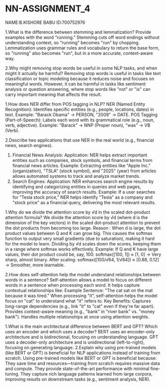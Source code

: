 # NN-ASSIGNMENT_4
NAME:B.KISHORE BABU
ID:700752976

1.What is the difference between stemming and lemmatization? Provide examples with the word “running.”
Stemming cuts off word endings without understanding context, so "running" becomes "run" by chopping.
Lemmatization uses grammar rules and vocabulary to return the base form, so "running" also becomes "run", but in a more accurate, context-aware way.

2.Why might removing stop words be useful in some NLP tasks, and when might it actually be harmful?
Removing stop words is useful in tasks like text classification or topic modeling because it reduces noise and focuses on meaningful words.
However, it can be harmful in tasks like sentiment analysis or question answering, where stop words like "not" or "is" can carry important meaning that affects the result.

1.How does NER differ from POS tagging in NLP?
NER (Named Entity Recognition): Identifies specific entities (e.g., people, locations, dates) in text.
Example: "Barack Obama" → PERSON, "2009" → DATE.
POS Tagging (Part-of-Speech): Labels each word with its grammatical role (e.g., noun, verb, adjective).
Example: "Barack" → NNP (Proper noun), "was" → VB (Verb).

2.Describe two applications that use NER in the real world (e.g., financial news, search engines).
1. Financial News Analysis:
Application: NER helps extract important entities such as companies, stock symbols, and financial terms from financial news articles.
Example: Extracting entities like "Apple Inc." (organization), "TSLA" (stock symbol), and "2025" (year) from articles allows automated systems to track and analyze market trends.
2. Search Engines:
Application: NER enhances search engine results by identifying and categorizing entities in queries and web pages, improving the accuracy of search results.
Example: If a user searches for "Tesla stock price," NER helps identify "Tesla" as a company and "stock price" as a financial query, delivering the most relevant results.

1.Why do we divide the attention score by √d in the scaled dot-product attention formula?
We divide the attention score by √d (where d is the dimension of the key vectors) in the scaled dot-product attention to prevent the dot products from becoming too large.
Reason :
When d is large, the dot product values between Q and K can grow big.
This causes the softmax function to output very small gradients (due to saturation), making it hard for the model to learn.
Dividing by √d scales down the scores, keeping them in a range where softmax works effectively.
Example:
If Q and K have large values, their dot product could be, say, 100.
softmax([100, 1]) ≈ [1, 0] → Very sharp, almost binary.
After scaling:
softmax([100/√64, 1/√64]) ≈ [0.88, 0.12] → Smoother, more learnable.

2.How does self-attention help the model understand relationships between words in a sentence?
Self-attention allows a model to focus on different words in a sentence when processing each word. It helps capture contextual relationships like:
Example Sentence:
"The cat sat on the mat because it was tired."
When processing "it", self-attention helps the model focus on "cat" to understand what "it" refers to.
Key Benefits:
Captures long-range dependencies (e.g., link "it" to "cat" even if they're far apart).
Provides context-aware meaning (e.g., "bank" in "river bank" vs. "money bank").
Handles multiple relationships at once using attention weights.

1.What is the main architectural difference between BERT and GPT? Which uses an encoder and which uses a decoder?
BERT uses an encoder-only architecture and is bidirectional, focusing on understanding language.
GPT uses a decoder-only architecture and is unidirectional (left-to-right), focusing on generating language.
2.Explain why using pre-trained models (like BERT or GPT) is beneficial for NLP applications instead of training from scratch.
Using pre-trained models like BERT or GPT is beneficial because:
 They save time and resources—training from scratch requires massive data and compute.
 They provide state-of-the-art performance with minimal fine-tuning.
 They capture rich language patterns learned from large corpora, improving results on downstream tasks (e.g., sentiment analysis, NER).

